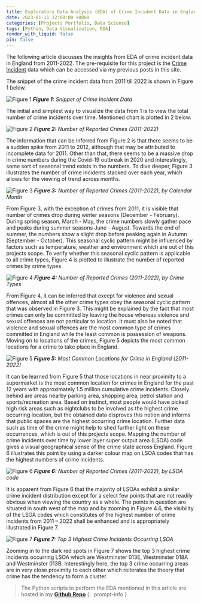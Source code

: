 ```yaml
---
title: Exploratory Data Analysis (EDA) of Crime Incident Data in England (2011-2022)
date: 2023-01-11 12:00:00 +0800
categories: [Projects Portfolio, Data Science]
tags: [Python, Data Visualization, EDA]
render_with_liquid: false
pin: false
---
```


The following article discusses the insights from EDA of crime incident data in England from 2011-2022. The pre-requisite for this project is the [Crime Incident](/posts/DS-4) data which can be accessed via my previous posts in this site.

The snippet of the crime incident data from 2011 till 2022 is shown in Figure 1 below.

![Figure 1](/DS10/Picture1.png)
_**Figure 1:** Snippet of Crime Incident Data_

The initial and simplest way to visualize the data from 1 is to view the total number of crime incidents over time. Mentioned chart is plotted in 2 below.

![Figure 2](/DS10/Picture2.png)
_**Figure 2:** Number of Reported Crimes (2011-2022)_

The information that can be inferred from Figure 2 is that there seems to be a sudden spike from 2011 to 2012, although that may be attributed to incomplete data for 2011. Other than that, there seems to be a massive drop in crime numbers during the Covid-19 outbreak in 2020 and interestingly, some sort of seasonal trend exists in the numbers. To dive deeper, Figure 3 illustrates the number of crime incidents stacked over each year, which allows for the viewing of trend across months.

![Figure 3](/DS10/Picture3.png)
_**Figure 3:** Number of Reported Crimes (2011-2022), by Calendar Month_

From Figure 3, with the exception of crimes from 2011, it is visible that number of crimes drop during winter seasons (December - February). During spring season, March - May, the crime numbers slowly gather pace and peaks during summer seasons June - August. Towards the end of summer, the numbers show a slight drop before peaking again in Autumn (September - October). This seasonal cyclic pattern might be influenced by factors such as temperature, weather and environment which are out of this projects scope. To verify whether this seasonal cyclic pattern is applicable to all crime types, Figure 4 is plotted to illustrate the number of reported crimes by crime types.

![Figure 4](/DS10/Picture4.png)
_**Figure 4:** Number of Reported Crimes (2011-2022), by Crime Types_

From Figure 4, it can be inferred that except for violence and sexual offences, almost all the other crime types obey the seasonal cyclic pattern that was observed in Figure 3. This might be explained by the fact that most crimes can only be committed by leaving the house whereas violence and sexual offences are not particular to location. It must also be noted that violence and sexual offences are the most common type of crimes committed in England while the least common is possession of weapons. Moving on to locations of the crimes, Figure 5 depicts the most common locations for a crime to take place in England.

![Figure 5](/DS10/Picture5.png)
_**Figure 5:** Most Common Locations for Crime in England (2011-2022)_

It can be learned from Figure 5 that those locations in near proximity to a supermarket is the most common location for crimes in England for the past 12 years with approximately 1.5 million cumulative crime incidents. Closely behind are areas nearby parking area, shopping area, petrol station and sports/recreation area. Based on instinct, most people would have picked high risk areas such as nightclubs to be involved as the highest crime occurring location, but the obtained data disproves this notion and informs that public spaces are the highest occurring crime location. Further data such as time of the crime might help to shed further light on these occurrences, which is out of this projects scope. Mapping the number of crime incidents over time by lower layer super output area (LSOA) code gives a visual geographical sense of the crime state across England. Figure 6 illustrates this point by using a darker colour map on LSOA codes that has the highest numbers of crime incidents.

![Figure 6](/DS10/Picture6.png)
_**Figure 6:** Number of Reported Crimes (2011-2022), by LSOA code_

It is apparent from Figure 6 that the majority of LSOAs exhibit a similar crime incident distribution except for a select few points that are not readily obvious when viewing the country as a whole. The points in question are situated in south west of the map and by zooming in Figure 4.6, the visibility of the LSOA codes which constitutes of the highest number of crime incidents from 2011 – 2022 shall be enhanced and is appropriately illustrated in Figure 7. 

![Figure 7](/DS10/Picture7.png)
_**Figure 7:** Top 3 Highest Crime Incidents Occurring LSOA_

Zooming in to the dark red spots in Figure 7 shows the top 3 highest crime incidents occurring LSOA which are Westminster 013E, Westminster 018A and Westminster 013B. Interestingly here, the top 3 crime occurring areas are in very close proximity to each other which reiterates the theory that crime has the tendency to form a cluster. 

> The Python scripts to perform the EDA mentioned in this article are hosted in my [**Github Repo**](https://github.com/dineshnaidu10/Amazon-Prime-Data-Analysis-NoSQL-)
{: .prompt-info }








